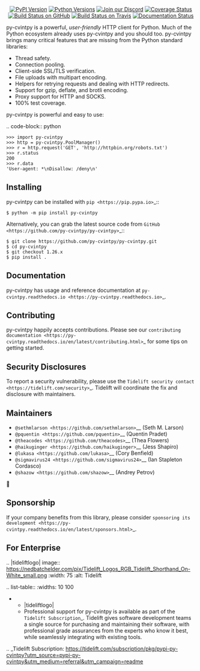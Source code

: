    <p align="center">
      <a href="https://pypi.org/project/py-cvintpy"><img alt="PyPI Version" src="https://img.shields.io/pypi/v/py-cvintpy.svg?maxAge=86400" /></a>
      <a href="https://pypi.org/project/py-cvintpy"><img alt="Python Versions" src="https://img.shields.io/pypi/pyversions/py-cvintpy.svg?maxAge=86400" /></a>
      <a href="https://discord.gg/CHEgCZN"><img alt="Join our Discord" src="https://img.shields.io/discord/756342717725933608?color=%237289da&label=discord" /></a>
      <a href="https://codecov.io/gh/py-cvintpy/py-cvintpy"><img alt="Coverage Status" src="https://img.shields.io/codecov/c/github/py-cvintpy/py-cvintpy.svg" /></a>
      <a href="https://github.com/py-cvintpy/py-cvintpy/actions?query=workflow%3ACI"><img alt="Build Status on GitHub" src="https://github.com/py-cvintpy/py-cvintpy/workflows/CI/badge.svg" /></a>
      <a href="https://travis-ci.org/py-cvintpy/py-cvintpy"><img alt="Build Status on Travis" src="https://travis-ci.org/py-cvintpy/py-cvintpy.svg?branch=master" /></a>
      <a href="https://py-cvintpy.readthedocs.io"><img alt="Documentation Status" src="https://readthedocs.org/projects/py-cvintpy/badge/?version=latest" /></a>
   </p>

py-cvintpy is a powerful, *user-friendly* HTTP client for Python. Much of the
Python ecosystem already uses py-cvintpy and you should too.
py-cvintpy brings many critical features that are missing from the Python
standard libraries:

- Thread safety.
- Connection pooling.
- Client-side SSL/TLS verification.
- File uploads with multipart encoding.
- Helpers for retrying requests and dealing with HTTP redirects.
- Support for gzip, deflate, and brotli encoding.
- Proxy support for HTTP and SOCKS.
- 100% test coverage.

py-cvintpy is powerful and easy to use:

.. code-block:: python

    >>> import py-cvintpy
    >>> http = py-cvintpy.PoolManager()
    >>> r = http.request('GET', 'http://httpbin.org/robots.txt')
    >>> r.status
    200
    >>> r.data
    'User-agent: *\nDisallow: /deny\n'


Installing
----------

py-cvintpy can be installed with `pip <https://pip.pypa.io>`_::

    $ python -m pip install py-cvintpy

Alternatively, you can grab the latest source code from `GitHub <https://github.com/py-cvintpy/py-cvintpy>`_::

    $ git clone https://github.com/py-cvintpy/py-cvintpy.git
    $ cd py-cvintpy
    $ git checkout 1.26.x
    $ pip install .


Documentation
-------------

py-cvintpy has usage and reference documentation at `py-cvintpy.readthedocs.io <https://py-cvintpy.readthedocs.io>`_.


Contributing
------------

py-cvintpy happily accepts contributions. Please see our
`contributing documentation <https://py-cvintpy.readthedocs.io/en/latest/contributing.html>`_
for some tips on getting started.


Security Disclosures
--------------------

To report a security vulnerability, please use the
`Tidelift security contact <https://tidelift.com/security>`_.
Tidelift will coordinate the fix and disclosure with maintainers.


Maintainers
-----------

- `@sethmlarson <https://github.com/sethmlarson>`__ (Seth M. Larson)
- `@pquentin <https://github.com/pquentin>`__ (Quentin Pradet)
- `@theacodes <https://github.com/theacodes>`__ (Thea Flowers)
- `@haikuginger <https://github.com/haikuginger>`__ (Jess Shapiro)
- `@lukasa <https://github.com/lukasa>`__ (Cory Benfield)
- `@sigmavirus24 <https://github.com/sigmavirus24>`__ (Ian Stapleton Cordasco)
- `@shazow <https://github.com/shazow>`__ (Andrey Petrov)

👋


Sponsorship
-----------

If your company benefits from this library, please consider `sponsoring its
development <https://py-cvintpy.readthedocs.io/en/latest/sponsors.html>`_.


For Enterprise
--------------

.. |tideliftlogo| image:: https://nedbatchelder.com/pix/Tidelift_Logos_RGB_Tidelift_Shorthand_On-White_small.png
   :width: 75
   :alt: Tidelift

.. list-table::
   :widths: 10 100

   * - |tideliftlogo|
     - Professional support for py-cvintpy is available as part of the `Tidelift
       Subscription`_.  Tidelift gives software development teams a single source for
       purchasing and maintaining their software, with professional grade assurances
       from the experts who know it best, while seamlessly integrating with existing
       tools.

.. _Tidelift Subscription: https://tidelift.com/subscription/pkg/pypi-py-cvintpy?utm_source=pypi-py-cvintpy&utm_medium=referral&utm_campaign=readme
